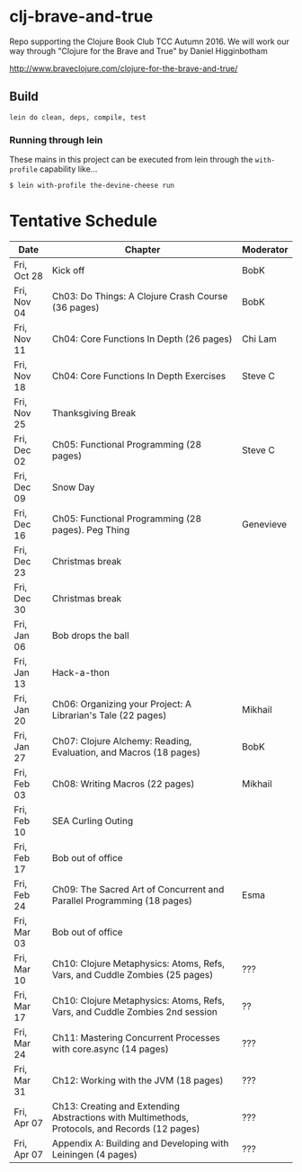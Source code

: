 # clj-brave-and-true

Repo supporting the Clojure Book Club TCC Autumn 2016.
We will work our way through "Clojure for the Brave and True"
by Daniel Higginbotham

http://www.braveclojure.com/clojure-for-the-brave-and-true/

## Build

    lein do clean, deps, compile, test

### Running through lein

These mains in this project can be executed from lein through the `with-profile` capability like...

    $ lein with-profile the-devine-cheese run

# Tentative Schedule

| Date    | Chapter | Moderator |
|---------|---------|-----------|
|Fri, Oct 28|Kick off|BobK|
|Fri, Nov 04|Ch03: Do Things: A Clojure Crash Course (36 pages)|BobK|
|Fri, Nov 11|Ch04: Core Functions In Depth (26 pages)|Chi Lam|
|Fri, Nov 18|Ch04: Core Functions In Depth Exercises |Steve C|
|Fri, Nov 25|Thanksgiving Break||
|Fri, Dec 02|Ch05: Functional Programming (28 pages)|Steve C|
|Fri, Dec 09|Snow Day||
|Fri, Dec 16|Ch05: Functional Programming (28 pages). Peg Thing|Genevieve|
|Fri, Dec 23|Christmas break||
|Fri, Dec 30|Christmas break||
|Fri, Jan 06|Bob drops the ball||
|Fri, Jan 13|Hack-a-thon||
|Fri, Jan 20|Ch06: Organizing your Project:  A Librarian's Tale (22 pages)|Mikhail|
|Fri, Jan 27|Ch07: Clojure Alchemy: Reading, Evaluation, and Macros (18 pages)|BobK|
|Fri, Feb 03|Ch08: Writing Macros (22 pages)|Mikhail|
|Fri, Feb 10|SEA Curling Outing||
|Fri, Feb 17|Bob out of office||
|Fri, Feb 24|Ch09: The Sacred Art of Concurrent and Parallel Programming (18 pages)|Esma|
|Fri, Mar 03|Bob out of office||
|Fri, Mar 10|Ch10: Clojure Metaphysics:  Atoms, Refs, Vars, and Cuddle Zombies (25 pages)|???|
|Fri, Mar 17|Ch10: Clojure Metaphysics:  Atoms, Refs, Vars, and Cuddle Zombies 2nd session|??|
|Fri, Mar 24|Ch11: Mastering Concurrent Processes with core.async (14 pages)|???|
|Fri, Mar 31|Ch12: Working with the JVM (18 pages)|???|
|Fri, Apr 07|Ch13: Creating and Extending Abstractions with Multimethods, Protocols, and Records (12 pages)|???|
|Fri, Apr 07|Appendix A:  Building and Developing with Leiningen (4 pages)|???|
